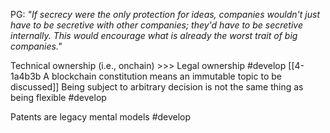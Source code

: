 PG:
	*"If secrecy were the only protection for ideas, companies wouldn't just have to be secretive with other companies; they'd have to be secretive internally. This would encourage what is already the worst trait of big companies."*

Technical ownership (i.e., onchain) >>> Legal ownership #develop 
	[[4-1a4b3b A blockchain constitution means an immutable topic to be discussed]]
		Being subject to arbitrary decision is not the same thing as being flexible #develop 

Patents are legacy mental models #develop 